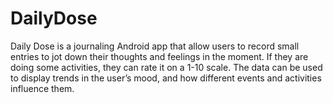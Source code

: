 # DailyDose
Daily Dose is a journaling Android app that allow users to record small entries to jot down their thoughts and feelings in the moment. If they are doing some activities, they can rate it on a 1-10 scale. The data can be used to display trends in the user’s mood, and how different events and activities influence them.

